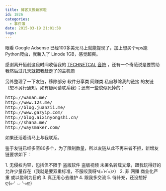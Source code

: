 ```yaml
---
title: 博客又搬新家啦
id: 1826
categories:
  - 事件簿
date: 2015-03-19 21:01:58
tags:
---
```


眼看 Google Adsense 已经100多美元马上就能提现了，加上想买个vps跑Python爬虫，就新入了 Linode 1GB，感觉超爽。

感谢离开恒创这段时间收留我的 [TECHNETCAL](http://technetcal.com/) [音符](https://freedom.moe/) ，还有一个奇葩说是要赞助我然后过几天就把我赶走了的主机商

另外整理了一下友链，移除部分 软件分享类 网赚类 私自移除我的链接 的友链（恕不另行通知，如有疑问请联系我）；还有一些貌似死掉的：
<pre class="lang:default decode:true ">http://wanan.me/
http://www.12s.me/
http://blog.juanzii.me/
http://www.gazyip.com/
http://blog.aixinyongshi.cn/
http://shana.me/
http://waysmaker.com/</pre>
如果还活着请马上与我联系。

鉴于友链已经多至80多个，为了限制数量，所以友链从此不再来者不拒，新增友链要求如下：

1\. 无侵权内容，包括但不限于 盗版软件 盗版视频 未署名转载文章，跟我玩得好的允许少量存在（我就是要双重标准，不服咬我呀٩(๑`н´๑)۶）
2\. 非 网赚 商业化严重 或以盈利为目的
3\. 真正用心去维护
4\. 跟我多交流
5\. 待补充，还没想好ღ(๑╯◡╰๑ღ)